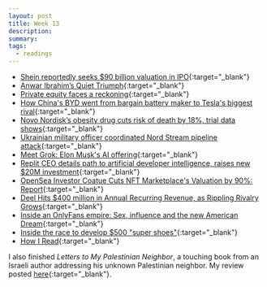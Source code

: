 ```yaml
---
layout: post
title: Week 13
description:
summary:
tags:
  - readings
---
```


- [Shein reportedly seeks $90 billion valuation in IPO](https://techcrunch.com/2023/11/06/shein-reportedly-seeks-90-billion-valuation-in-ipo/){:target="\_blank"}
- [Anwar Ibrahim’s Quiet Triumph](https://www.project-syndicate.org/commentary/anwar-ibrahim-must-remain-malaysian-prime-minister-by-kishore-mahbubani-2023-11?utm_source=twitter&utm_medium=organic-social&utm_campaign=page-posts-november23&utm_post-type=link&utm_format=16:9&utm_creative=link-image&utm_post-date=2023-11-06){:target="\_blank"}
- [Private equity faces a reckoning](https://www.ft.com/content/b27e7a59-d319-4f84-bf4a-a3659efd725b){:target="\_blank"}
- [How China's BYD went from bargain battery maker to Tesla's biggest rival](https://asia.nikkei.com/Spotlight/The-Big-Story/How-China-s-BYD-went-from-bargain-battery-maker-to-Tesla-s-biggest-rival){:target="\_blank"}
- [Novo Nordisk’s obesity drug cuts risk of death by 18%, trial data shows](https://www.ft.com/content/a204a830-4c54-4832-94d8-62b040e6fd48){:target="\_blank"}
- [Ukrainian military officer coordinated Nord Stream pipeline attack](https://www.washingtonpost.com/national-security/2023/11/11/nordstream-bombing-ukraine-chervinsky/){:target="\_blank"}
- [Meet Grok: Elon Musk's AI offering](https://www.axios.com/2023/11/06/grok-elon-musk-ai-xai){:target="\_blank"}
- [Replit CEO details path to artificial developer intelligence, raises new $20M investment](https://venturebeat.com/ai/replit-ceo-details-path-to-artificial-developer-intelligence-raises-new-20m-investment/?utm_source=substack&utm_medium=email){:target="\_blank"}
- [OpenSea Investor Coatue Cuts NFT Marketplace's Valuation by 90%: Report](https://www.coindesk.com/web3/2023/11/08/opensea-investor-coatue-cuts-nft-marketplaces-valuation-by-90-report/){:target="\_blank"}
- [Deel Hits $400 million in Annual Recurring Revenue, as Rippling Rivalry Grows](https://www.theinformation.com/articles/deel-hits-400-million-in-annual-recurring-revenue-as-rippling-rivalry-grows?utm_source=substack&utm_medium=email){:target="\_blank"}
- [Inside an OnlyFans empire: Sex, influence and the new American Dream](https://www.washingtonpost.com/technology/interactive/2023/onlyfans-bryce-adams-top-earners-creator-economy/){:target="\_blank"}
- [Inside the race to develop $500 "super shoes"](https://www.axios.com/2023/11/06/super-shoes-adidas-nike-marathon?utm_medium=social&utm_source=twitter&utm_content=sports&utm_campaign=editorial){:target="\_blank"}
- [How I Read](https://www.robkhenderson.com/p/how-i-read){:target="\_blank"}

I also finished _Letters to My Palestinian Neighbor_, a touching book from an Israeli author addressing his unknown Palestinian neighbor. My review posted [here](https://www.goodreads.com/review/show/5970703621?book_show_action=false){:target="\_blank"}.
